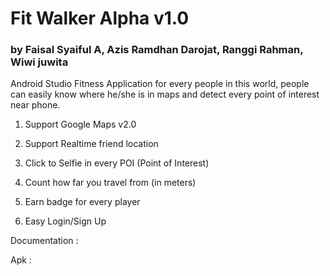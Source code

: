 # Fit Walker Alpha v1.0
### by Faisal Syaiful A, Azis Ramdhan Darojat, Ranggi Rahman, Wiwi juwita

Android Studio Fitness Application for every people in this world, people can easily know where he/she is in maps and detect every point of interest near phone.

1. Support Google Maps v2.0

2. Support Realtime friend location

3. Click to Selfie in every POI (Point of Interest)

4. Count how far you travel from (in meters)

5. Earn badge for every player

6. Easy Login/Sign Up

Documentation : 

Apk : 
